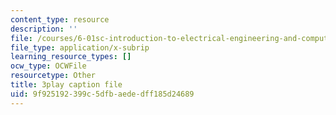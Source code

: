 ```yaml
---
content_type: resource
description: ''
file: /courses/6-01sc-introduction-to-electrical-engineering-and-computer-science-i-spring-2011/9f925192399c5dfbaededff185d24689_qGZy1CRoZdE.vtt
file_type: application/x-subrip
learning_resource_types: []
ocw_type: OCWFile
resourcetype: Other
title: 3play caption file
uid: 9f925192-399c-5dfb-aede-dff185d24689
---
```

